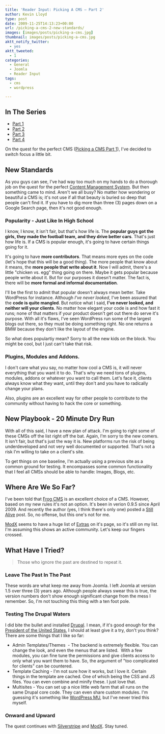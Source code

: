 ```yaml
---
title: 'Reader Input: Picking A CMS – Part 2'
author: Kevin Lloyd
type: post
date: 2009-11-25T14:13:23+00:00
url: /picking-a-cms-2-new-standards/
images: [images/posts/picking-a-cms.jpg]
thumbnail: images/posts/picking-a-cms.jpg
aktt_notify_twitter:
  - yes
aktt_tweeted:
  - 1
categories:
  - General
  - Joomla
  - Reader Input
tags:
  - cms
  - wordpress

---
```

## In The Series

  * [Part 1][1]
  * [Part 2][2]
  * [Part 3][3]
  * [Part 4][4]

On the quest for the perfect CMS ([Picking a CMS Part 1][1]), I've decided to switch focus a little bit.

## New Standards

As you guys can see, I've had way too much on my hands to do a thorough job on the quest for the perfect [Content Management System][1]. But then something came to mind. Aren't we all busy? No matter how wondering or beautiful a CMS is; it's not use if all that beauty is buried so deep that people can't find it. If you have to dig more than three (3) pages down on a Google Search page, then it's not good enough.

### Popularity - Just Like In High School

I know, I know, it isn't fair, but that's how life is. The **popular guys got the girls, they made the football team, and they drive better cars**. That's just how life is. If a CMS is popular enough, it's going to have certain things going for it.

It's going to have **more contributors**. That means more eyes on the code (let's hope that this will be a good thing). The more people that know about it means, the **more people that write about it**. Now I will admit, there's a little "chicken vs. egg" thing going on there. Maybe it gets popular because people write about it. But for our purposes it doesn't matter. The fact is, there will be **more formal and informal documentation**.

I'll be the first to admit that popular doesn't always mean better. Take WordPress for instance. Although _I've never looked_, I've been assured that the **code is quite mangled**. But notice what I said, **I've never looked, and neither will your clients**. No matter how elegant your code is and how fast it runs; none of that matters if your product doesn't get out there do serve it's purpose. With all it's flaws, I've seen WordPress run some of the largest blogs out there, so they must be doing something right. No one returns a BMW because they don't like the layout of the engine.

So what does populartiy mean? Sorry to all the new kids on the block. You might be cool, but I just can't take that risk.

### Plugins, Modules and Addons.

I don't care what you say, no matter how cool a CMS is, it will never everything that you want it to do. That's why we need tons of plugins, modules, addons or whatever you want to call them. Let's face it, clients always know what they want, until they don't and you have to radically change your plans.

Also, plugins are an excellent way for other people to contribute to the community without having to hack the core or something.

## New Playbook - 20 Minute Dry Run

With all of this said, I have a new plan of attack. I'm going to right some of these CMSs off the list right off the bat. Again, I'm sorry to the new comers. It isn't fair, but that's just the way it is. New platforms run the risk of being underdeveloped and not very well documented or supported. That's not a risk I'm willing to take on a client's site.

To get things on one baseline, I'm actually using a previous site as a common ground for testing. It encompasses some common functionality that I feel all CMSs should be able to handle: Images, Blogs, etc.

## Where Are We So Far?

I've been told that [Frog CMS][5] is an excellent choice of a CMS. However, based on my new rules it's not an option. It's been in verion 0.9.5 since April 2009. And recently the author (yes, I think there's only one) posted a [Still Alive][6] post. So, no offense, but this one's not for me.

[ModX][7] seems to have a huge list of [Extras][8] on it's page, so it's still on my list. I'm assuming this shows an active community. Let's keep our fingers crossed.

## What Have I Tried?

> Those who ignore the past are destined to repeat it.

### Leave The Past In The Past

These words are what keep me away from Joomla. I left Joomla at version 1.5 over three (3) years ago. Although people always swear this is true, the version numbers don't show enough significant change from the mess I remember. So, I'm not touching this thing with a ten foot pole.

### Testing The Drupal Waters

I did bite the bullet and installed [Drupal][9]. I mean, if it's good enough for the [President of the United States][10], I should at least give it a try, don't you think? There are some things that I like so far:

  * Admin Templates/Themes  - The backend is extremely flexible. You can change the look, and even the menus that are listed.  With a few modules, you can fine tune the permissions and give clients access to only what you want them to have. So, the argument of "too complicated for clients" can be countered.
  * Template Caching - I'm not sure how it works, but I love it. Certain things in the template are cached. One of which being the CSS and JS files. You can even combine and minify these. I just love that.
  * Multisites - You can set up a nice little web farm that all runs on the same Drupal core code. They can even share custom modules. I'm guessing it's something like [WordPress MU][11], but I've never tried this myself.

### Onward and Upward

The quest continues with [Silverstripe][12] and [ModX][7]. Stay tuned.

 [1]: https://webdevelopment2.com/picking-a-cms-part-1/
 [2]: https://webdevelopment2.com/picking-a-cms-2-new-standards/
 [3]: https://webdevelopment2.com/picking-a-cms-3-wordpress-as-a-cms/
 [4]: /picking-cms-4-looking-at-drupal
 [5]: http://www.madebyfrog.com/
 [6]: http://www.madebyfrog.com/blog/2009/10/19/frog-cms-still-alive.html
 [7]: http://modxcms.com/
 [8]: http://modxcms.com/extras/
 [9]: http://drupal.org
 [10]: http://buytaert.net/whitehouse-gov-using-drupal
 [11]: http://mu.wordpress.org/
 [12]: http://silverstripe.org/